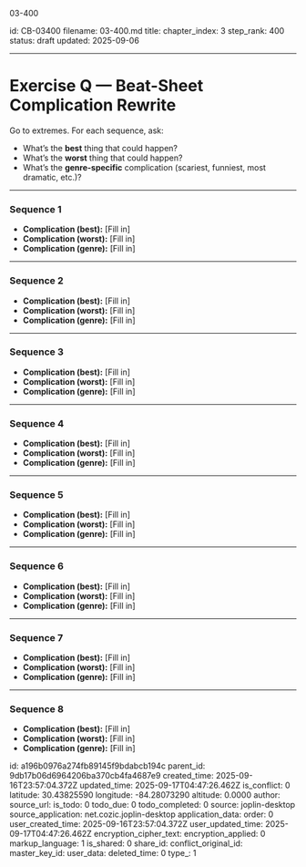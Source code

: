 03-400

id: CB-03400
filename: 03-400.md
title: 
chapter_index: 3
step_rank: 400
status: draft
updated: 2025-09-06

---
# Exercise Q — Beat-Sheet Complication Rewrite

Go to extremes. For each sequence, ask:  
- What’s the **best** thing that could happen?  
- What’s the **worst** thing that could happen?  
- What’s the **genre-specific** complication (scariest, funniest, most dramatic, etc.)?  

---

### **Sequence 1**
- **Complication (best):** [Fill in]  
- **Complication (worst):** [Fill in]  
- **Complication (genre):** [Fill in]  

---

### **Sequence 2**
- **Complication (best):** [Fill in]  
- **Complication (worst):** [Fill in]  
- **Complication (genre):** [Fill in]  

---

### **Sequence 3**
- **Complication (best):** [Fill in]  
- **Complication (worst):** [Fill in]  
- **Complication (genre):** [Fill in]  

---

### **Sequence 4**
- **Complication (best):** [Fill in]  
- **Complication (worst):** [Fill in]  
- **Complication (genre):** [Fill in]  

---

### **Sequence 5**
- **Complication (best):** [Fill in]  
- **Complication (worst):** [Fill in]  
- **Complication (genre):** [Fill in]  

---

### **Sequence 6**
- **Complication (best):** [Fill in]  
- **Complication (worst):** [Fill in]  
- **Complication (genre):** [Fill in]  

---

### **Sequence 7**
- **Complication (best):** [Fill in]  
- **Complication (worst):** [Fill in]  
- **Complication (genre):** [Fill in]  

---

### **Sequence 8**
- **Complication (best):** [Fill in]  
- **Complication (worst):** [Fill in]  
- **Complication (genre):** [Fill in]  


id: a196b0976a274fb89145f9bdabcb194c
parent_id: 9db17b06d6964206ba370cb4fa4687e9
created_time: 2025-09-16T23:57:04.372Z
updated_time: 2025-09-17T04:47:26.462Z
is_conflict: 0
latitude: 30.43825590
longitude: -84.28073290
altitude: 0.0000
author: 
source_url: 
is_todo: 0
todo_due: 0
todo_completed: 0
source: joplin-desktop
source_application: net.cozic.joplin-desktop
application_data: 
order: 0
user_created_time: 2025-09-16T23:57:04.372Z
user_updated_time: 2025-09-17T04:47:26.462Z
encryption_cipher_text: 
encryption_applied: 0
markup_language: 1
is_shared: 0
share_id: 
conflict_original_id: 
master_key_id: 
user_data: 
deleted_time: 0
type_: 1